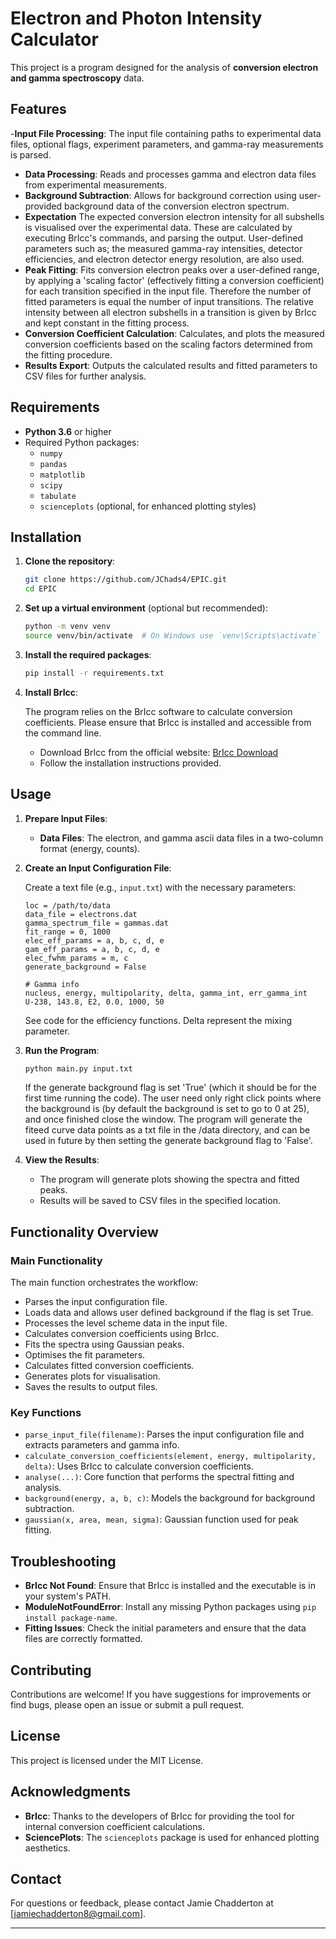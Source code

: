 
# Electron and Photon Intensity Calculator

This project is a program designed for the analysis of **conversion electron and gamma spectroscopy** data. 
## Features

-**Input File Processing**: The input file containing paths to experimental data files, optional flags, experiment parameters, and gamma-ray measurements is parsed.
- **Data Processing**: Reads and processes gamma and electron data files from experimental measurements.
- **Background Subtraction**: Allows for background correction using user-provided background data of the conversion electron spectrum.
- **Expectation** The expected conversion electron intensity for all subshells is visualised over the experimental data. These are calculated by executing BrIcc's commands, and parsing the output. User-defined parameters such as; the measured gamma-ray intensities, detector efficiencies, and electron detector energy resolution, are also used.
- **Peak Fitting**: Fits conversion electron peaks over a user-defined range, by applying a 'scaling factor' (effectively fitting a conversion coefficient) for each transition specified in the input file. Therefore the number of fitted parameters is equal the number of input transitions. The relative intensity between all electron subshells in a transition is given by BrIcc and kept constant in the fitting process.
- **Conversion Coefficient Calculation**: Calculates, and plots the measured conversion coefficients based on the scaling factors determined from the fitting procedure.
- **Results Export**: Outputs the calculated results and fitted parameters to CSV files for further analysis.

## Requirements

- **Python 3.6** or higher
- Required Python packages:
  - `numpy`
  - `pandas`
  - `matplotlib`
  - `scipy`
  - `tabulate`
  - `scienceplots` (optional, for enhanced plotting styles)

## Installation

1. **Clone the repository**:

   ```bash
   git clone https://github.com/JChads4/EPIC.git
   cd EPIC
   ```

2. **Set up a virtual environment** (optional but recommended):

   ```bash
   python -m venv venv
   source venv/bin/activate  # On Windows use `venv\Scripts\activate`
   ```

3. **Install the required packages**:

   ```bash
   pip install -r requirements.txt
   ```

4. **Install BrIcc**:

   The program relies on the BrIcc software to calculate conversion coefficients. Please ensure that BrIcc is installed and accessible from the command line.

   - Download BrIcc from the official website: [BrIcc Download](https://www.nndc.bnl.gov/bricc/)
   - Follow the installation instructions provided.

## Usage

1. **Prepare Input Files**:

   - **Data Files**: The electron, and gamma ascii data files in a two-column format (energy, counts).

2. **Create an Input Configuration File**:

   Create a text file (e.g., `input.txt`) with the necessary parameters:

   ```
   loc = /path/to/data
   data_file = electrons.dat
   gamma_spectrum_file = gammas.dat
   fit_range = 0, 1000
   elec_eff_params = a, b, c, d, e
   gam_eff_params = a, b, c, d, e
   elec_fwhm_params = m, c 
   generate_background = False

   # Gamma info
   nucleus, energy, multipolarity, delta, gamma_int, err_gamma_int
   U-238, 143.8, E2, 0.0, 1000, 50
   ```
   See code for the efficiency functions. Delta represent the mixing parameter.

3. **Run the Program**:

   ```bash
   python main.py input.txt
   ```

   If the generate background flag is set 'True' (which it should be for the first time running the code). The user need only right click points where the background is (by default the background is set to go to 0 at 25), and once finished close the window. The program will generate the fiteed curve data points as a txt file in the /data directory, and can be used in future by then setting the generate background flag to 'False'.

4. **View the Results**:

   - The program will generate plots showing the spectra and fitted peaks.
   - Results will be saved to CSV files in the specified location.

## Functionality Overview

### Main Functionality

The main function orchestrates the workflow:

- Parses the input configuration file.
- Loads data and allows user defined background if the flag is set True.
- Processes the level scheme data in the input file.
- Calculates conversion coefficients using BrIcc.
- Fits the spectra using Gaussian peaks.
- Optimises the fit parameters.
- Calculates fitted conversion coefficients.
- Generates plots for visualisation.
- Saves the results to output files.

### Key Functions

- `parse_input_file(filename)`: Parses the input configuration file and extracts parameters and gamma info.
- `calculate_conversion_coefficients(element, energy, multipolarity, delta)`: Uses BrIcc to calculate conversion coefficients.
- `analyse(...)`: Core function that performs the spectral fitting and analysis.
- `background(energy, a, b, c)`: Models the background for background subtraction.
- `gaussian(x, area, mean, sigma)`: Gaussian function used for peak fitting.

## Troubleshooting

- **BrIcc Not Found**: Ensure that BrIcc is installed and the executable is in your system's PATH.
- **ModuleNotFoundError**: Install any missing Python packages using `pip install package-name`.
- **Fitting Issues**: Check the initial parameters and ensure that the data files are correctly formatted.

## Contributing

Contributions are welcome! If you have suggestions for improvements or find bugs, please open an issue or submit a pull request.

## License

This project is licensed under the MIT License.

## Acknowledgments

- **BrIcc**: Thanks to the developers of BrIcc for providing the tool for internal conversion coefficient calculations.
- **SciencePlots**: The `scienceplots` package is used for enhanced plotting aesthetics.

## Contact

For questions or feedback, please contact Jamie Chadderton at [jamiechadderton8@gmail.com].

---
